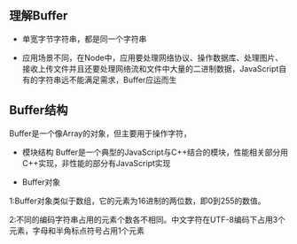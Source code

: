 ## 理解Buffer

- 单宽字节字符串，都是同一个字符串

- 应用场景不同，在Node中，应用要处理网络协议、操作数据库、处理图片、接收上传文件并且还要处理网络流和文件中大量的二进制数据，JavaScript自有的字符串远不能满足需求，Buffer应运而生

## Buffer结构
Buffer是一个像Array的对象，但主要用于操作字符，

- 模块结构
Buffer是一个典型的JavaScript与C++结合的模块，性能相关部分用C++实现，非性能的部分有JavaScript实现

- Buffer对象

1:Buffer对象类似于数组，它的元素为16进制的两位数，即0到255的数值。

2:不同的编码字符串占用的元素个数各不相同。中文字符在UTF-8编码下占用3个元素，字母和半角标点符号占用1个元素